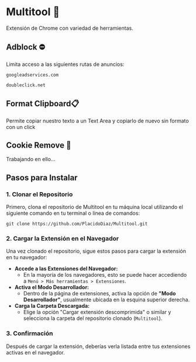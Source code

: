 # Multitool 🧰
Extensión de Chrome con variedad de herramientas.

## Adblock ⛔
Limita acceso a las siguientes rutas de anuncios:
 ~~~
googleadservices.com

doubleclick.net
 ~~~

 ## Format Clipboard📋
 Permite copiar nuestro texto a un Text Area y copiarlo de nuevo sin formato con un click
 
## Cookie Remove 🍪
Trabajando en ello...

## Pasos para Instalar

### 1. Clonar el Repositorio

Primero, clona el repositorio de Multitool en tu máquina local utilizando el siguiente comando en tu terminal o línea de comandos:

```
git clone https://github.com/PlacidoDiaz/Multitool.git
```

### 2. Cargar la Extensión en el Navegador

Una vez clonado el repositorio, sigue estos pasos para cargar la extensión en tu navegador:

- **Accede a las Extensiones del Navegador:**
  - En la mayoría de los navegadores, esto se puede hacer accediendo a `Menú > Más herramientas > Extensiones`.
- **Activa el Modo Desarrollador:**
  - Dentro de la página de extensiones, activa la opción de **"Modo Desarrollador"**, usualmente ubicada en la esquina superior derecha.
- **Carga la Carpeta Descargada:**
  - Elige la opción "Cargar extensión descomprimida" o similar y selecciona la carpeta del repositorio clonado (`Multitool`).


### 3. Confirmación
Después de cargar la extensión, deberías verla listada entre tus extensiones activas en el navegador.
